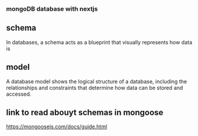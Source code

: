 ### mongoDB database with nextjs

## schema

In databases, a schema acts as a blueprint that visually represents how data is

## model

A database model shows the logical structure of a database, including the relationships and constraints that determine how data can be stored and accessed.


## link to read abouyt schemas in mongoose
https://mongoosejs.com/docs/guide.html